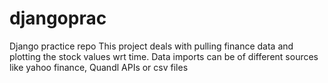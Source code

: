 # djangoprac
Django practice repo
This project deals with pulling finance data and plotting the stock values wrt time.
Data imports can be of different sources like yahoo finance, Quandl APIs or csv files
